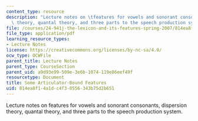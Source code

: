```yaml
---
content_type: resource
description: "Lecture notes on \tfeatures for vowels and sonorant consonants, dispersion\
  \ theory, quantal theory, and three parts to the speech production system."
file: /courses/24-941j-the-lexicon-and-its-features-spring-2007/814ea8f14a1dc4f30556343b75d2b651_lec2ks.pdf
file_type: application/pdf
learning_resource_types:
- Lecture Notes
license: https://creativecommons.org/licenses/by-nc-sa/4.0/
ocw_type: OCWFile
parent_title: Lecture Notes
parent_type: CourseSection
parent_uid: a9d93e99-509e-3e6b-1074-119e86eef49f
resourcetype: Document
title: Some Articulator-Bound Features
uid: 814ea8f1-4a1d-c4f3-0556-343b75d2b651
---
```

Lecture notes on 	features for vowels and sonorant consonants, dispersion theory, quantal theory, and three parts to the speech production system.